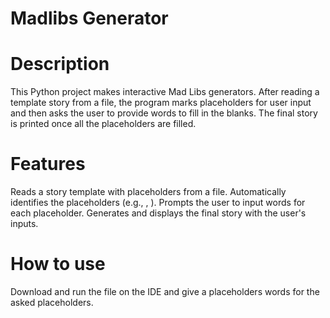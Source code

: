 # Madlibs Generator

# Description
This Python project makes interactive Mad Libs generators. After reading a template story from a file, the program marks placeholders for user input and then asks the user to provide words to fill in the blanks. The final story is printed once all the placeholders are filled.

# Features
Reads a story template with placeholders from a file.
Automatically identifies the placeholders (e.g., <adjective>, <noun>).
Prompts the user to input words for each placeholder.
Generates and displays the final story with the user's inputs.

 # How to use
  Download and run the file on the IDE and give a placeholders words for the asked placeholders.
  
